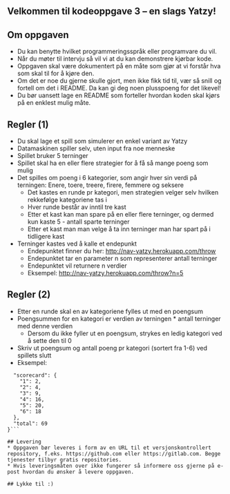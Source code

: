 ## Velkommen til kodeoppgave 3 – en slags Yatzy!

## Om oppgaven
* Du kan benytte hvilket programmeringsspråk eller programvare du vil.
* Når du møter til intervju så vil vi at du kan demonstrere kjørbar kode.
* Oppgaven skal være dokumentert på en måte som gjør at vi forstår hva som skal til for å kjøre den.
* Om det er noe du gjerne skulle gjort, men ikke fikk tid til, vær så snill og fortell om det i README. Da kan gi deg noen plusspoeng for det likevel!
* Du bør uansett lage en README som forteller hvordan koden skal kjørs på en enklest mulig måte.


## Regler (1)
* Du skal lage et spill som simulerer en enkel variant av Yatzy
* Datamaskinen spiller selv, uten input fra noe menneske
* Spillet bruker 5 terninger
* Spillet skal ha en eller flere strategier for å få så mange poeng som mulig
* Det spilles om poeng i 6 kategorier, som angir hver sin verdi på terningen: Enere, toere, treere, firere, femmere og seksere
    * Det kastes en runde pr kategori, men strategien velger selv hvilken rekkefølge kategoriene tas i
    * Hver runde består av inntil tre kast
    * Etter et kast kan man spare på en eller flere terninger, og dermed kun kaste 5 - antall sparte terninger
    * Etter   et kast man man velge å ta inn terninger man har spart på i tidligere kast
* Terninger kastes ved å kalle et endepunkt
    * Endepunktet finner du her: http://nav-yatzy.herokuapp.com/throw
    * Endepunktet tar en parameter n som representerer antall terninger
    * Endepunktet vil returnere n verdier
    * Eksempel: http://nav-yatzy.herokuapp.com/throw?n=5

## Regler (2)
* Etter en runde skal en av kategoriene fylles ut med en poengsum
* Poengsummen for en kategori er verdien av terningen * antall terninger med denne verdien
    * Dersom du ikke fyller ut en poengsum, strykes en ledig kategori ved å sette den til 0
* Skriv ut poengsum og antall poeng pr kategori (sortert fra 1-6) ved spillets slutt
* Eksempel:
 ``` {
   "scorecard": {
     "1": 2,
     "2": 4,
     "3": 9,
     "4": 16,
     "5": 20,
     "6": 18
   },
   "total": 69
 }```

## Levering
* Oppgaven bør leveres i form av en URL til et versjonskontrollert repository, f.eks. https://github.com eller https://gitlab.com. Begge tjenester tilbyr gratis repositories.
* Hvis leveringsmåten over ikke fungerer så informere oss gjerne på e-post hvordan du ønsker å levere oppgaven.

## Lykke til :)
